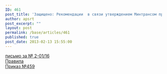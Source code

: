 ```yaml
---
ID: 461
post_title: 'Защищено: Рекомендации  в связи утверждением Минтрансом приказа по СУБ'
author: apsrt
post_excerpt: ""
layout: post
permalink: /base/articles/461
published: true
post_date: 2013-02-13 15:55:00
---
```

<a href="http://www.apsrt.ru/docs/ps15.doc"><span style="text-decoration:underline;">письмо за № 2-01/16</span></a><br />
 <a href="http://www.apsrt.ru/docs/ps13.doc"><span style="text-decoration:underline;">Правила</span></a><br />
 <a href="http://www.apsrt.ru/docs/ps14.doc"><span style="text-decoration:underline;">Приказ №459</span></a>